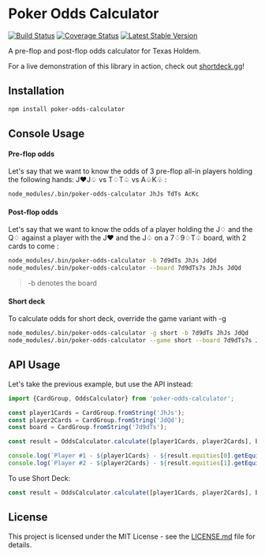 # Poker Odds Calculator

[![Build Status](https://travis-ci.org/rundef/node-poker-odds-calculator.svg?branch=master)](https://travis-ci.org/rundef/node-poker-odds-calculator)
[![Coverage Status](https://coveralls.io/repos/github/rundef/node-poker-odds-calculator/badge.svg?branch=master)](https://coveralls.io/github/rundef/node-poker-odds-calculator?branch=master)
[![Latest Stable Version](https://img.shields.io/npm/v/poker-odds-calculator.svg)](https://www.npmjs.com/package/poker-odds-calculator)

A pre-flop and post-flop odds calculator for Texas Holdem.

For a live demonstration of this library in action, check out [shortdeck.gg](https://shortdeck.gg)!

## Installation

```bash
npm install poker-odds-calculator
```

## Console Usage

#### Pre-flop odds

Let's say that we want to know the odds of 3 pre-flop all-in players holding the following hands: J♥J♤ vs T♢T♤ vs A♧K♧ :

```bash
node_modules/.bin/poker-odds-calculator JhJs TdTs AcKc
```

#### Post-flop odds

Let's say that we want to know the odds of a player holding the J♢ and the Q♢ against a player with the J♥ and the J♤ on a 7♢9♢T♤ board, with 2 cards to come :

```bash
node_modules/.bin/poker-odds-calculator -b 7d9dTs JhJs JdQd
node_modules/.bin/poker-odds-calculator --board 7d9dTs7s JhJs JdQd
```
> -b denotes the board

#### Short deck
 To calculate odds for short deck, override the game variant with -g
 ```bash
node_modules/.bin/poker-odds-calculator -g short -b 7d9dTs JhJs JdQd
node_modules/.bin/poker-odds-calculator --game short --board 7d9dTs7s JhJs JdQd
```

## API Usage

Let's take the previous example, but use the API instead:

```js
import {CardGroup, OddsCalculator} from 'poker-odds-calculator';

const player1Cards = CardGroup.fromString('JhJs');
const player2Cards = CardGroup.fromString('JdQd');
const board = CardGroup.fromString('7d9dTs');

const result = OddsCalculator.calculate([player1Cards, player2Cards], board);

console.log(`Player #1 - ${player1Cards} - ${result.equities[0].getEquity()}%`);
console.log(`Player #2 - ${player2Cards} - ${result.equities[1].getEquity()}%`);
```

To use Short Deck:
```js
const result = OddsCalculator.calculate([player1Cards, player2Cards], board, 'short');
```

## License

This project is licensed under the MIT License - see the [LICENSE.md](LICENSE.md) file for details.